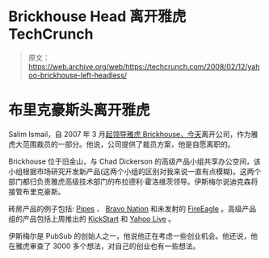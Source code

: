 # Brickhouse Head 离开雅虎 TechCrunch

> 原文：<https://web.archive.org/web/https://techcrunch.com/2008/02/12/yahoo-brickhouse-left-headless/>

# 布里克豪斯头离开雅虎

 [](https://web.archive.org/web/20230124071158/http://www.flickr.com/photos/jdlasica/123520231/) Salim Ismail，自 2007 年 3 月[起领导雅虎 Brickhouse，今天](https://web.archive.org/web/20230124071158/http://salimismail.com/?p=83)离开公司，作为雅虎大范围裁员的一部分。他说，公司提供了裁员方案，他是自愿离职的。

Brickhouse 位于旧金山，与 Chad Dickerson 的高级产品小组共享办公空间，该小组根据市场研究开发新产品(这两个小组的区别对我来说一直有点模糊)。这两个部门都归负责雅虎高级技术部门的布拉德利·霍洛维茨领导。伊斯梅尔说迪克森将接管布里克豪斯。

砖房产品的例子包括: [Pipes](https://web.archive.org/web/20230124071158/http://techcrunch.com/2007/02/07/yahoo-launches-pipes/) 、 [Bravo Nation](https://web.archive.org/web/20230124071158/http://techcrunch.com/2007/12/24/yahoo-launches-bravonation-im-not-loving-it/) 和未发射的 [FireEagle](https://web.archive.org/web/20230124071158/http://techcrunch.com/2007/11/04/yahoo-fireeagle-a-platform-service-for-geo-information/) 。高级产品组的产品包括上周推出的 [KickStart](https://web.archive.org/web/20230124071158/http://techcrunch.com/2007/08/30/yahoo-to-kickstart-social-networking-efforts/) 和 [Yahoo Live](https://web.archive.org/web/20230124071158/http://techcrunch.com/2008/02/07/yahoo-launches-live-a-live-streaming-video-service/) 。

伊斯梅尔是 PubSub 的创始人之一，他说他正在考虑一些创业机会。他还说，他在雅虎审查了 3000 多个想法，对自己的创业也有一些想法。